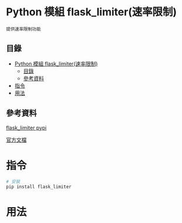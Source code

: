 # Python 模組 flask_limiter(速率限制)

```
提供速率限制功能
```

## 目錄

- [Python 模組 flask_limiter(速率限制)](#python-模組-flask_limiter速率限制)
	- [目錄](#目錄)
	- [參考資料](#參考資料)
- [指令](#指令)
- [用法](#用法)

## 參考資料

[flask_limiter pypi](https://pypi.org/project/flask_limiter/)

[官方文檔](https://flask-limiter.readthedocs.io/en/stable/)

# 指令

```bash
# 安裝
pip install flask_limiter
```

# 用法

```Python
```
